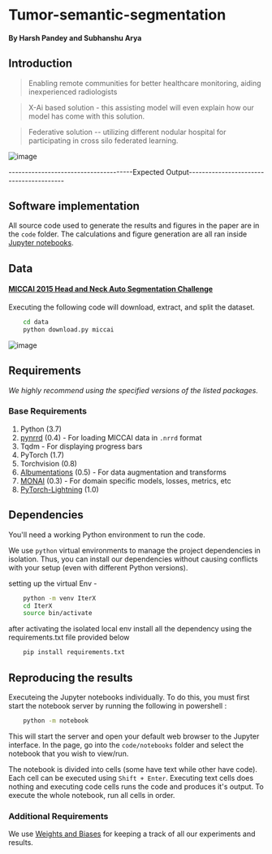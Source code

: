 # Tumor-semantic-segmentation

#### By Harsh Pandey and Subhanshu Arya

## Introduction


> Enabling remote communities for better healthcare monitoring, aiding inexperienced radiologists

> X-Ai based solution - this assisting model will even explain how our model has come with this solution.
 
> Federative solution -- utilizing different nodular hospital for participating in cross silo federated learning.

![image](https://user-images.githubusercontent.com/76607486/200162209-7bd08d68-7276-4d2a-ae85-c7be999866a8.png)

--------------------------------------Expected Output---------------------------------------- 


## Software implementation

All source code used to generate the results and figures in the paper are in
the `code` folder.
The calculations and figure generation are all ran inside
[Jupyter notebooks](http://jupyter.org/).


## Data

#### [MICCAI 2015 Head and Neck Auto Segmentation Challenge](http://www.imagenglab.com/wiki/mediawiki/index.php?title=2015_MICCAI_Challenge)

Executing the following code will download, extract, and split the dataset.

```bash
    cd data
    python download.py miccai
```

![image](https://user-images.githubusercontent.com/76607486/200163824-01b5d438-402b-41a3-9044-53cfb0771bb4.png)

## Requirements

*We highly recommend using the specified versions of the listed packages.*

### Base Requirements

1. Python (3.7)
2. [pynrrd](https://github.com/mhe/pynrrd) (0.4) - For loading MICCAI data in `.nrrd` format
3. Tqdm - For displaying progress bars
4. PyTorch (1.7)
5. Torchvision (0.8)
6. [Albumentations](https://github.com/albumentations-team/albumentations) (0.5) - For data augmentation and transforms
7. [MONAI](https://github.com/Project-MONAI/MONAI) (0.3) - For domain specific models, losses, metrics, etc
8. [PyTorch-Lightning](https://github.com/PyTorchLightning/pytorch-lightning) (1.0)

## Dependencies

You'll need a working Python environment to run the code.

We use `python` virtual environments to manage the project dependencies in
isolation.
Thus, you can install our dependencies without causing conflicts with your
setup (even with different Python versions).

setting up the virtual Env -

``` bash
    python -m venv IterX
    cd IterX
    source bin/activate
```
after activating the isolated local env install all the dependency using the requirements.txt file provided below

``` bash
    pip install requirements.txt
```


## Reproducing the results


Executeing the Jupyter notebooks individually.
To do this, you must first start the notebook server by running the following in powershell :

``` bash
    python -m notebook 
```

This will start the server and open your default web browser to the Jupyter
interface. In the page, go into the `code/notebooks` folder and select the
notebook that you wish to view/run.

The notebook is divided into cells (some have text while other have code).
Each cell can be executed using `Shift + Enter`.
Executing text cells does nothing and executing code cells runs the code
and produces it's output.
To execute the whole notebook, run all cells in order.

### Additional Requirements

We use [Weights and Biases](https://github.com/wandb/client) for keeping a track of all our experiments and results.

